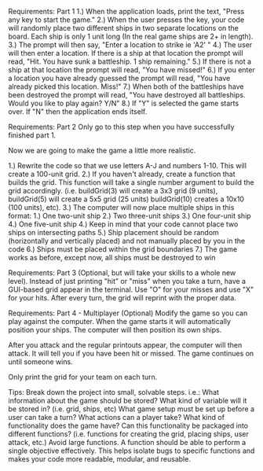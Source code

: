 Requirements: Part 1
1.) When the application loads, print the text, "Press any key to start the game."
2.) When the user presses the key, your code will randomly place two different ships in two separate locations on the board. Each ship is only 1 unit long (In the real game ships are 2+ in length).
3.) The prompt will then say, "Enter a location to strike ie 'A2' "
4.) The user will then enter a location. If there is a ship at that location the prompt will read, "Hit. You have sunk a battleship. 1 ship remaining."
5.) If there is not a ship at that location the prompt will read, "You have missed!"
6.) If you enter a location you have already guessed the prompt will read, "You have already picked this location. Miss!"
7.) When both of the battleships have been destroyed the prompt will read, "You have destroyed all battleships. Would you like to play again? Y/N"
8.) If "Y" is selected the game starts over. If "N" then the application ends itself.


Requirements: Part 2
Only go to this step when you have successfully finished part 1.

Now we are going to make the game a little more realistic.

1.) Rewrite the code so that we use letters A-J and numbers 1-10. This will create a 100-unit grid.
2.) If you haven't already, create a function that builds the grid. This function will take a single number argument to build the grid accordingly. 
(i.e. buildGrid(3) will create a 3x3 grid (9 units), buildGrid(5) will create a 5x5 grid (25 units) buildGrid(10) creates a 10x10 (100 units), etc). 
3.) The computer will now place multiple ships in this format:
     1.) One two-unit ship
     2.) Two three-unit ships
     3.) One four-unit ship
     4.) One five-unit ship
4.) Keep in mind that your code cannot place two ships on intersecting paths
5.) Ship placement should be random (horizontally and vertically placed) and not manually placed by you in the code
6.) Ships must be placed within the grid boundaries
7.) The game works as before, except now, all ships must be destroyed to win


Requirements: Part 3 (Optional, but will take your skills to a whole new level).
Instead of just printing "hit" or "miss" when you take a turn, have a GUI-based grid appear in the terminal. Use "O" for your misses and use "X" for your hits. After every turn, the grid will reprint with the proper data.

Requirements: Part 4 - Multiplayer (Optional)
Modify the game so you can play against the computer. When the game starts it will automatically position your ships. The computer will then position its own ships.

After you attack and the regular printouts appear, the computer will then attack. It will tell you if you have been hit or missed. The game continues on until someone wins.

Only print the grid for your team on each turn.

Tips:
Break down the project into small, solvable steps. i.e.:
What information about the game should be stored? What kind of variable will it be stored in? (i.e. grid, ships, etc)
What game setup must be set up before a user can take a turn?
What actions can a player take?
What kind of functionality does the game have? Can this functionality be packaged into different functions? (i.e. functions for creating the grid, placing ships, user attack, etc.)
Avoid large functions. A function should be able to perform a single objective effectively. This helps isolate bugs to specific functions and makes your code more readable, modular, and reusable.


